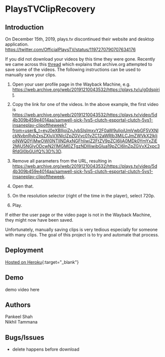 # PlaysTVClipRecovery

## Introduction
On December 15th, 2019, plays.tv discontinued their website and desktop application. 
https://twitter.com/OfficialPlaysTV/status/1197270790707634176

If you did not download your videos by this time they were gone. Recently we came across this [thread](https://www.reddit.com/r/Archiveteam/comments/ef5i9n/finding_lost_videos_on_playstv_archive/) which explains that archive.org attempted to save some of the videos. The following instructions can be used to manually save
your clips.

1. Open your user profile page in the Wayback Machine, e.g. https://web.archive.org/web/20191210043532/https://plays.tv/u/g0dspirit.

2. Copy the link for one of the videos. In the above example, the first video is https://web.archive.org/web/20191210043532/https://plays.tv/video/5d4b309b459e4014aa/samwell-sick-1vs5-clutch-esportal-clutch-5vs1-insaneplay-clipoftheweek?from=user&_t=eyJ0eXBlIjoiZnJvbSIsImxvY2F0aW9uIjoiUmVwbGF5VXNlckNvbnRyb2xsZXIuVXNlclZpZGVvc01vZC12aWRlb3MiLCJmZWVkX2lkIjoiNWQ0YjMwOWI0NTllNDAxNGFhIiwiZ2FtZV9pZCI6IjA0MDk0YmYxZjE2MjU5NGIyODcwN2I1MGM0ZTgzNDllIiwibGlua19pZCI6InZpZGVvX2xpc3RfdGl0bGUifQ%3D%3D.

3. Remove all parameters from the URL, resulting in https://web.archive.org/web/20191210043532/https://plays.tv/video/5d4b309b459e4014aa/samwell-sick-1vs5-clutch-esportal-clutch-5vs1-insaneplay-clipoftheweek.

4. Open that.

5. On the resolution selector (right of the time in the player), select 720p.

6. Play.

If either the user page or the video page is not in the Wayback Machine, they might now have been saved.

Unfortunately, manually saving clips is very tedious especially for someone with many clips. The goal of this project is to try and automate that process.

## Deployment
[Hosted on Heroku](https://recover-playstv-clips.herokuapp.com/){:target="_blank"}

## Demo
demo video here

## Authors
Pankeel Shah  
Nikhil Tammana

## Bugs/Issues
* delete happens before download
